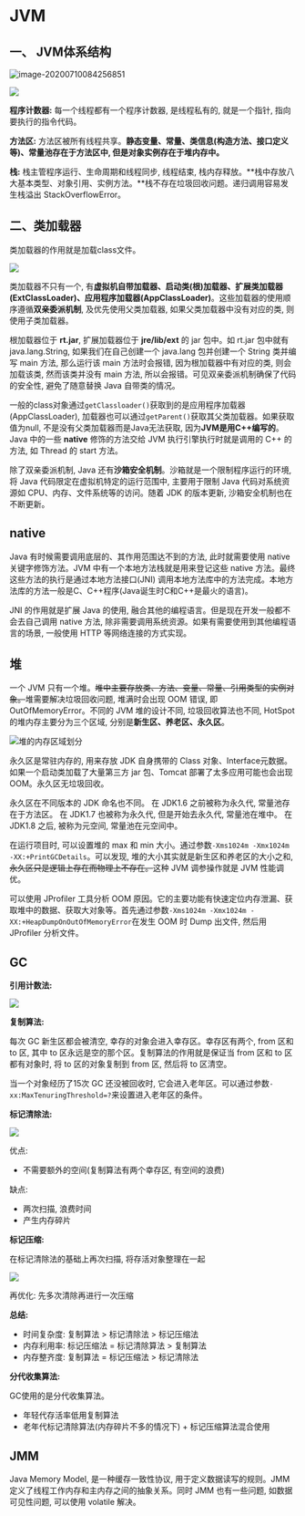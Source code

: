 # JVM

## 一、 JVM体系结构

![image-20200710084256851](https://blog-1258617239.cos.ap-chengdu.myqcloud.com/blog_images/image-20200710084256851.png)

![](https://blog-1258617239.cos.ap-chengdu.myqcloud.com/blog_images/JVM体系结构.png)

**程序计数器:** 每一个线程都有一个程序计数器, 是线程私有的, 就是一个指针, 指向要执行的指令代码。

**方法区:** 方法区被所有线程共享。**静态变量、常量、类信息(构造方法、接口定义等)、常量池存在于方法区中, 但是对象实例存在于堆内存中。**

**栈:** 栈主管程序运行、生命周期和线程同步, 线程结束, 栈内存释放。**栈中存放八大基本类型、对象引用、实例方法。**栈不存在垃圾回收问题。递归调用容易发生栈溢出 StackOverflowError。

## 二、类加载器

类加载器的作用就是加载class文件。

![](https://blog-1258617239.cos.ap-chengdu.myqcloud.com/blog_images/类加载器.png)

类加载器不只有一个, 有**虚拟机自带加载器、启动类(根)加载器、扩展类加载器(ExtClassLoader)、应用程序加载器(AppClassLoader)**。这些加载器的使用顺序遵循**双亲委派机制**, 及优先使用父类加载器, 如果父类加载器中没有对应的类, 则使用子类加载器。

根加载器位于 **rt.jar**, 扩展加载器位于 **jre/lib/ext** 的 jar 包中。如 rt.jar 包中就有 java.lang.String, 如果我们在自己创建一个 java.lang 包并创建一个 String 类并编写 main 方法, 那么运行该 main 方法时会报错, 因为根加载器中有对应的类, 则会加载该类, 然而该类并没有 main 方法, 所以会报错。可见双亲委派机制确保了代码的安全性, 避免了随意替换 Java 自带类的情况。

一般的class对象通过`getClassloader()`获取到的是应用程序加载器(AppClassLoader), 加载器也可以通过`getParent()`获取其父类加载器。如果获取值为null,  不是没有父类加载器而是Java无法获取, 因为**JVM是用C++编写的**。Java 中的一些 **native** 修饰的方法交给 JVM 执行引擎执行时就是调用的 C++ 的方法, 如 Thread 的 start 方法。

除了双亲委派机制, Java 还有**沙箱安全机制**。沙箱就是一个限制程序运行的环境, 将 Java 代码限定在虚拟机特定的运行范围中, 主要用于限制 Java 代码对系统资源如 CPU、内存、文件系统等的访问。随着 JDK 的版本更新, 沙箱安全机制也在不断更新。



## native

Java 有时候需要调用底层的、其作用范围达不到的方法, 此时就需要使用 native 关键字修饰方法。JVM 中有一个本地方法栈就是用来登记这些 native 方法。最终这些方法的执行是通过本地方法接口(JNI) 调用本地方法库中的方法完成。本地方法库的方法一般是C、C++程序(Java诞生时C和C++是最火的语言)。

JNI 的作用就是扩展 Java 的使用, 融合其他的编程语言。但是现在开发一般都不会去自己调用 native 方法, 除非需要调用系统资源。如果有需要使用到其他编程语言的场景, 一般使用 HTTP 等网络连接的方式实现。



## 堆

一个 JVM 只有一个堆。~~堆中主要存放类、方法、变量、常量、引用类型的实例对象。~~堆需要解决垃圾回收问题, 堆满时会出现 OOM 错误, 即 OutOfMemoryError。不同的 JVM 堆的设计不同, 垃圾回收算法也不同, HotSpot的堆内存主要分为三个区域, 分别是**新生区、养老区、永久区**。

![堆的内存区域划分](https://blog-1258617239.cos.ap-chengdu.myqcloud.com/blog_images/堆的内存区域划分.png)

永久区是常驻内存的, 用来存放 JDK 自身携带的 Class 对象、Interface元数据。如果一个启动类加载了大量第三方 jar 包、Tomcat 部署了太多应用可能也会出现 OOM。永久区无垃圾回收。

永久区在不同版本的 JDK 命名也不同。
在 JDK1.6 之前被称为永久代, 常量池存在于方法区。
在 JDK1.7  也被称为永久代, 但是开始去永久代, 常量池在堆中。
在 JDK1.8 之后, 被称为元空间, 常量池在元空间中。

在运行项目时, 可以设置堆的 max 和 min 大小。通过参数`-Xms1024m -Xmx1024m -XX:+PrintGCDetails`。可以发现, 堆的大小其实就是新生区和养老区的大小之和, ~~永久区只是逻辑上存在而物理上不存在。~~这种 JVM 调参操作就是 JVM 性能调优。

可以使用 JProfiler 工具分析 OOM 原因。它的主要功能有快速定位内存泄漏、获取堆中的数据、获取大对象等。首先通过参数`-Xms1024m -Xmx1024m -XX:+HeapDumpOnOutOfMemoryError`在发生 OOM 时 Dump 出文件, 然后用 JProfiler 分析文件。

## GC

**引用计数法:**

![](https://blog-1258617239.cos.ap-chengdu.myqcloud.com/blog_images/引用计数法.png)

**复制算法:**

每次 GC 新生区都会被清空, 幸存的对象会进入幸存区。幸存区有两个, from 区和 to 区, 其中 to 区永远是空的那个区。复制算法的作用就是保证当 from 区和 to 区都有对象时, 将 to 区的对象复制到 from 区, 然后将 to 区清空。

当一个对象经历了15次 GC 还没被回收时, 它会进入老年区。可以通过参数`-xx:MaxTenuringThreshold=?`来设置进入老年区的条件。

**标记清除法:**

![](https://blog-1258617239.cos.ap-chengdu.myqcloud.com/blog_images/标记清除算法.png)

优点:

+ 不需要额外的空间(复制算法有两个幸存区, 有空间的浪费)

缺点:

+ 两次扫描, 浪费时间
+ 产生内存碎片



**标记压缩:**

在标记清除法的基础上再次扫描, 将存活对象整理在一起

![](https://blog-1258617239.cos.ap-chengdu.myqcloud.com/blog_images/标记压缩算法.png)

再优化: 先多次清除再进行一次压缩

**总结:**

+ 时间复杂度: 复制算法 > 标记清除法 > 标记压缩法
+ 内存利用率: 标记压缩法 = 标记清除算法 > 复制算法
+ 内存整齐度: 复制算法 = 标记压缩法 > 标记清除法



**分代收集算法:**

GC使用的是分代收集算法。

+ 年轻代存活率低用复制算法
+ 老年代标记清除算法(内存碎片不多的情况下) + 标记压缩算法混合使用



## JMM

Java Memory Model, 是一种缓存一致性协议, 用于定义数据读写的规则。JMM 定义了线程工作内存和主内存之间的抽象关系。同时 JMM 也有一些问题, 如数据可见性问题, 可以使用 volatile 解决。